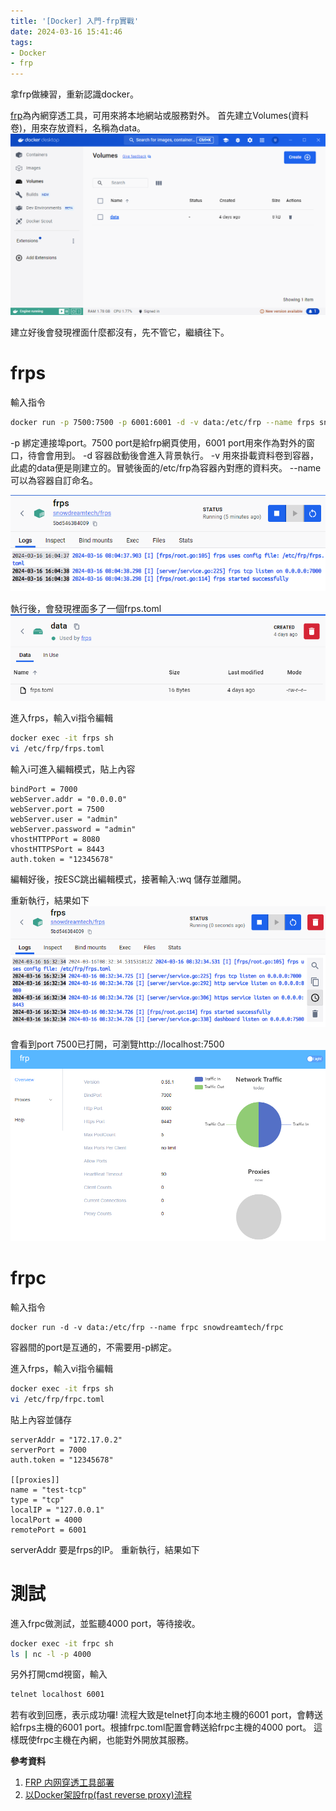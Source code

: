 ```yaml
---
title: '[Docker] 入門-frp實戰'
date: 2024-03-16 15:41:46
tags:
- Docker
- frp
---
```

拿frp做練習，重新認識docker。
<!--more-->
[frp](https://github.com/fatedier/frp)為內網穿透工具，可用來將本地網站或服務對外。
首先建立Volumes(資料卷)，用來存放資料，名稱為data。
![](/assets/docker_volumes.png)

建立好後會發現裡面什麼都沒有，先不管它，繼續往下。

# frps

輸入指令
```bash
docker run -p 7500:7500 -p 6001:6001 -d -v data:/etc/frp --name frps snowdreamtech/frps
```
-p 綁定連接埠port。7500 port是給frp網頁使用，6001 port用來作為對外的窗口，待會會用到。
-d 容器啟動後會進入背景執行。
-v 用來掛載資料卷到容器，此處的data便是剛建立的。冒號後面的/etc/frp為容器內對應的資料夾。
--name 可以為容器自訂命名。

![](/assets/docker_frps.png)

執行後，會發現裡面多了一個frps.toml
![](/assets/docker_volumes_2.png)

進入frps，輸入vi指令編輯
```sh
docker exec -it frps sh
vi /etc/frp/frps.toml
```

輸入i可進入編輯模式，貼上內容
```
bindPort = 7000
webServer.addr = "0.0.0.0"
webServer.port = 7500
webServer.user = "admin"
webServer.password = "admin"
vhostHTTPPort = 8080
vhostHTTPSPort = 8443
auth.token = "12345678"
```
編輯好後，按ESC跳出編輯模式，接著輸入:wq 儲存並離開。

重新執行，結果如下
![](/assets/docker_frps_2.png)

會看到port 7500已打開，可瀏覽http://localhost:7500
![](/assets/frps.png)

# frpc

輸入指令
```
docker run -d -v data:/etc/frp --name frpc snowdreamtech/frpc
```
容器間的port是互通的，不需要用-p綁定。

進入frps，輸入vi指令編輯
```sh
docker exec -it frps sh
vi /etc/frp/frpc.toml
```

貼上內容並儲存
```
serverAddr = "172.17.0.2"
serverPort = 7000
auth.token = "12345678"

[[proxies]]
name = "test-tcp"
type = "tcp"
localIP = "127.0.0.1"
localPort = 4000
remotePort = 6001
```
serverAddr 要是frps的IP。
重新執行，結果如下

# 測試

進入frpc做測試，並監聽4000 port，等待接收。
```sh
docker exec -it frpc sh
ls | nc -l -p 4000
```

另外打開cmd視窗，輸入
```sh
telnet localhost 6001
```
若有收到回應，表示成功囉!
流程大致是telnet打向本地主機的6001 port，會轉送給frps主機的6001 port。根據frpc.toml配置會轉送給frpc主機的4000 port。
這樣既使frpc主機在內網，也能對外開放其服務。

**參考資料**
1. [FRP 内网穿透工具部署](https://blog.csdn.net/networken/article/details/134994593)
2. [以Docker架設frp(fast reverse proxy)流程](https://suyenting.github.io/post/docker-frp/)